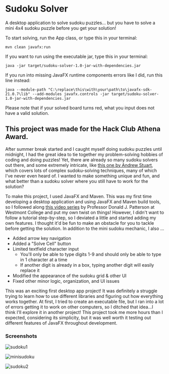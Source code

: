 # Sudoku Solver

A desktop application to solve sudoku puzzles... but you have to solve a mini 4x4 sudoku puzzle before you get your solution!

To start solving, run the App class, or type this in your terminal:

```
mvn clean javafx:run
```

If you want to run using the executable jar, type this in your terminal:

```
java -jar target/sudoku-solver-1.0-jar-with-dependencies.jar
```

If you run into missing JavaFX runtime components errors like I did, run this line instead:
```
java --module-path "C:\replace\this\with\your\path\to\javafx-sdk-21.0.7\lib" --add-modules javafx.controls -jar target/sudoku-solver-1.0-jar-with-dependencies.jar
```

Please note that if your solved board turns red, what you input does not have a valid solution.

## This project was made for the Hack Club Athena Award.

After summer break started and I caught myself doing sudoku puzzles until midnight, I had the great idea to tie together my problem-solving hobbies of coding and doing puzzles! Yet, there are already so many sudoku solvers out there, and some extremely intricate, like [this one by Andrew Stuart](https://www.sudokuwiki.org/sudoku.htm), which covers lots of complex sudoku-solving techniques, many of which I've never even heard of. I wanted to make something unique and fun, and what better than a sudoku solver where you still have to work for the solution? 

To make this project, I used JavaFX and Maven. This was my first time developing a desktop application and using JavaFX and Maven build tools, so I followed along [this video series](https://www.youtube.com/watch?v=wa4ky1ARDkw&list=PLix7MmR3doRqF712ItSp4IhKwJcvDf5M2) by Professor Donald J. Patterson at Westmont College and put my own twist on things! However, I didn't want to follow a tutorial step-by-step, so I deviated a little and started adding my own features. I thought it'd be fun to make an obstacle for you to tackle before getting the solution. In addition to the mini sudoku mechanic, I also ...

- Added arrow key navigation
- Added a "Solve Cell" button
- Limited textfield character input
    - You'll only be able to type digits 1-9 and should only be able to type in 1 character at a time
    - If another digit is already in a box, typing another digit will easily replace it
- Modified the appearance of the sudoku grid & other UI
- Fixed other minor logic, organization, and UI issues

This was an exciting first desktop app project! It was definitely a struggle trying to learn how to use different libraries and figuring out how everything works together. At first, I tried to create an executable file, but I ran into a lot of errors getting it to work on other computers, so I ditched that idea...I think I'll explore it in another project! This project took me more hours than I expected, considering its simplicity, but it was well worth it testing out different features of JavaFX throughout development.

### Screenshots

![sudoku1](https://github.com/user-attachments/assets/1a12337f-a7bc-446d-97c2-52e716f11972)

![minisudoku](https://github.com/user-attachments/assets/0268f32c-504a-434c-a51e-e76472f29add)

![sudoku2](https://github.com/user-attachments/assets/973b8cbe-7ccb-4777-af7e-6ad9a331d447)



